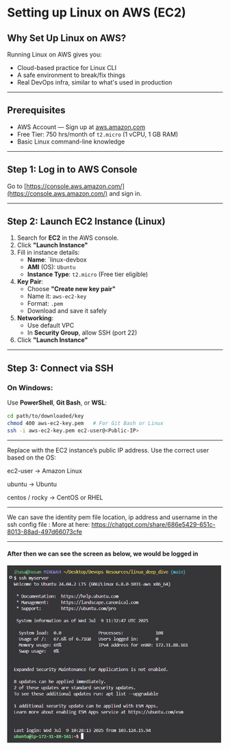 # Setting up Linux on AWS (EC2)

## Why Set Up Linux on AWS?

Running Linux on AWS gives you:

- Cloud-based practice for Linux CLI
- A safe environment to break/fix things
- Real DevOps infra, similar to what's used in production  

---

## Prerequisites

- AWS Account — Sign up at [aws.amazon.com](https://aws.amazon.com/)
- Free Tier: 750 hrs/month of `t2.micro` (1 vCPU, 1 GB RAM)
- Basic Linux command-line knowledge

---

## Step 1: Log in to AWS Console

Go to [https://console.aws.amazon.com/](https://console.aws.amazon.com/) and sign in.

---

## Step 2: Launch EC2 Instance (Linux)

1. Search for **EC2** in the AWS console.
2. Click **"Launch Instance"**
3. Fill in instance details:
   - **Name**: `linux-devbox
   - **AMI** (OS): `Ubuntu`
   - **Instance Type**: `t2.micro` (Free tier eligible)
4. **Key Pair**:
   - Choose **"Create new key pair"**
   - Name it: `aws-ec2-key`
   - Format: `.pem`
   - Download and save it safely
5. **Networking**:
   - Use default VPC
   - In **Security Group**, allow SSH (port 22)
6. Click **"Launch Instance"**

---

## Step 3: Connect via SSH

### On Windows:

Use **PowerShell**, **Git Bash**, or **WSL**:

```bash
cd path/to/downloaded/key
chmod 400 aws-ec2-key.pem   # For Git Bash or Linux
ssh -i aws-ec2-key.pem ec2-user@<Public-IP>
```
---

Replace <Public-IP> with the EC2 instance’s public IP address. Use the correct user based on the OS:

ec2-user → Amazon Linux

ubuntu → Ubuntu

centos / rocky → CentOS or RHEL

---

We can save the identity pem file location, ip address and username in the ssh config file : More at here:  https://chatgpt.com/share/686e5429-651c-8013-88ad-497d66073cfe

---

#### After then we can see the screen as below, we would be logged in

<img src="../images/image.png" alt="linux logged in user" width="500"/>


